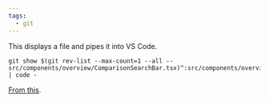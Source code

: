 ```yaml
---
tags:
  - git
---
```

This displays a file and pipes it into VS Code.

```
git show $(git rev-list --max-count=1 --all -- src/components/overview/ComparisonSearchBar.tsx)^:src/components/overview/ComparisonSearchBar.tsx | code -
```

[From this](https://stackoverflow.com/a/19727752).